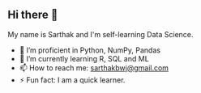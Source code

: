 ## Hi there 👋

My name is Sarthak and I'm self-learning Data Science. 

- 🔭 I’m proficient in Python, NumPy, Pandas 
- 🌱 I’m currently learning R, SQL and ML
- 📫 How to reach me: sarthakbwj@gmail.com
- ⚡ Fun fact: I am a quick learner. 
